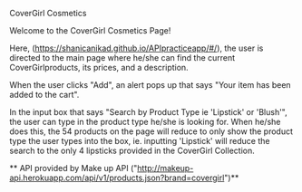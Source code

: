 CoverGirl Cosmetics

Welcome to the CoverGirl Cosmetics Page!

Here, (https://shanicanikad.github.io/APIpracticeapp/#/), the user is directed to the main page where he/she can find the current CoverGirlproducts, its prices, and a description.

When the user clicks "Add", an alert pops up that says "Your item has been added to the cart". 

In the input box that says "Search by Product Type ie 'Lipstick' or 'Blush'", the user can type in the product type he/she is looking for. When he/she does this, the 54 products on the page will reduce to only show the product type the user types into the box, ie. inputting 'Lipstick' will reduce the search to the only 4 lipsticks provided in the CoverGirl Collection.


** API provided by Make up API ("http://makeup-api.herokuapp.com/api/v1/products.json?brand=covergirl")**
